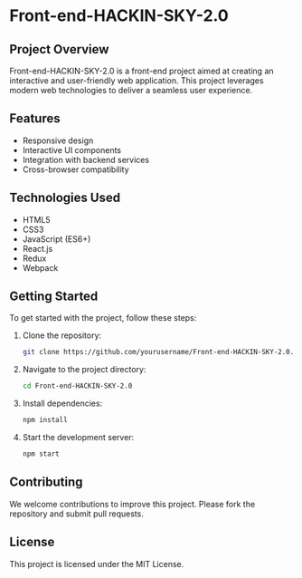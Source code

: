 # Front-end-HACKIN-SKY-2.0

## Project Overview

Front-end-HACKIN-SKY-2.0 is a front-end project aimed at creating an interactive and user-friendly web application. This project leverages modern web technologies to deliver a seamless user experience.

## Features

- Responsive design
- Interactive UI components
- Integration with backend services
- Cross-browser compatibility

## Technologies Used

- HTML5
- CSS3
- JavaScript (ES6+)
- React.js
- Redux
- Webpack

## Getting Started

To get started with the project, follow these steps:

1. Clone the repository:
    ```sh
    git clone https://github.com/yourusername/Front-end-HACKIN-SKY-2.0.git
    ```
2. Navigate to the project directory:
    ```sh
    cd Front-end-HACKIN-SKY-2.0
    ```
3. Install dependencies:
    ```sh
    npm install
    ```
4. Start the development server:
    ```sh
    npm start
    ```

## Contributing

We welcome contributions to improve this project. Please fork the repository and submit pull requests.

## License

This project is licensed under the MIT License.